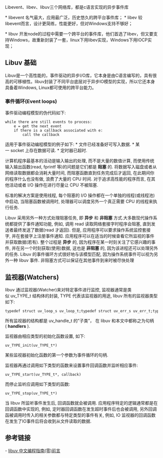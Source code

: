 Libevent、libev、libuv三个网络库，都是c语言实现的异步事件库


* libevent
名气最大，应用最广泛，历史悠久的跨平台事件库；
* libev
较libevent而言，设计更简练，性能更好，但对Windows支持不够好；

* libuv
开发node的过程中需要一个跨平台的事件库，他们首选了libev，但又要支持Windows，故重新封装了一套，linux下用libev实现，Windows下用IOCP实现；


## Libuv 基础
Libuv是一个高性能的，事件驱动的异步I/O库，它本身是由C语言编写的，具有很高的可移植性。libuv封装了不同平台底层对于异步IO模型的实现，所以它还本身具备着Windows, Linux都可使用的跨平台能力。

### 事件循环(Event loops)
事件驱动编程模型的伪代码如下:


```
while there are still events to process:
    e = get the next event
    if there is a callback associated with e:
        call the callback
```


适用于事件驱动编程模型的例子如下:
* 文件已经准备好可写入数据.
* 某一 socket 上存在数据可读.
* 定时器已超时.


计算机程序最基本的活动是输入输出的处理, 而不是大量的数值计算, 而使用传统输入输出函数(read, fprintf 等)的问题是它们都是 **阻塞** 的. 将数据写入磁盘或者从网络读取数据都会消耗大量时间, 而阻塞函数直到任务完成后才返回, 在此期间你的程序什么也没有做, 浪费了大量的 CPU 时间. 对于追求高性能的程序而言, 在其他活动或者 I/O 操作在进行尽量让 CPU 不被阻塞.


标准的解决方案是使用线程, 每个阻塞的 I/O 操作都在一个单独的线程(或线程池)中启动, 当阻塞函数被调用时, 处理器可以调度另外一个真正需要 CPU 的线程来执行任务.


Libuv 采用另外一种方式处理阻塞任务, 即 **异步** 和 **非阻塞** 方式.大多数现代操作系统都提供了事件通知功能, 例如, 调用 read 读取网络套接字时程序会阻塞, 直到发送者最终发送了数据(read 才返回). 但是, 应用程序可以要求操作系统监控套接字, 并在套接字上注册事件通知. 应用程序可以在适当的时候查看它所监视的事件并获取数据(若有). 整个过程是 **异步** 的, 因为程序在某一时刻关注了它感兴趣的事件, 并在另一个时刻获取(使用)数据, 这也是 **非阻塞** 的, 因为该进程还可以处理另外的任务. Libuv 的事件循环方式很好地与该模型匹配, 因为操作系统事件可以视为另外一种 libuv 事件. 非阻塞方式可以保证在其他事件到来时被尽快处理


## 监视器(Watchers)
libuv 通过监视器(Watcher)来对特定事件进行监控, 监视器通常是类似 uv_TYPE_t 结构体的封装, TYPE 代表该监视器的用途, libuv 所有的监视器类型如下:

```
typedef struct uv_loop_s uv_loop_t;typedef struct uv_err_s uv_err_t;typedef struct uv_handle_s uv_handle_t;typedef struct uv_stream_s uv_stream_t;typedef struct uv_tcp_s uv_tcp_t;typedef struct uv_udp_s uv_udp_t;typedef struct uv_pipe_s uv_pipe_t;typedef struct uv_tty_s uv_tty_t;typedef struct uv_poll_s uv_poll_t;typedef struct uv_timer_s uv_timer_t;typedef struct uv_prepare_s uv_prepare_t;typedef struct uv_check_s uv_check_t;typedef struct uv_idle_s uv_idle_t;typedef struct uv_async_s uv_async_t;typedef struct uv_process_s uv_process_t;typedef struct uv_fs_event_s uv_fs_event_t;typedef struct uv_fs_poll_s uv_fs_poll_t;typedef struct uv_signal_s uv_signal_t;
```

所有监视器的结构都是 uv_handle_t 的”子类”， 在 libuv 和本文中都称之为句柄( **handlers** ).

监视器由相应类型的初始化函数设置, 如下:

```
uv_TYPE_init(uv_TYPE_t*)
```

某些监视器初始化函数的第一个参数为事件循环的句柄.

监视器再通过调用如下类型的函数来设置事件回调函数并监听相应事件:

```
uv_TYPE_start(uv_TYPE_t*, callback)
```

而停止监听应调用如下类型的函数:

```
uv_TYPE_stop(uv_TYPE_t*)
```

当 libuv 所监听事件发生后, 回调函数就会被调用. 应用程序特定的逻辑通常都是在回调函数中实现的, 例如, 定时器回调函数在发生超时事件后也会被调用, 另外回调函被调用时传入的相关参数都与特定类型的事件有关, 例如, IO 监视器的回调函数在发生了IO事件后将会收到从文件读取的数据.



## 参考链接
- [libuv 中文编程指南(零)前言](https://www.cnblogs.com/haippy/archive/2013/03/17/2963995.html)